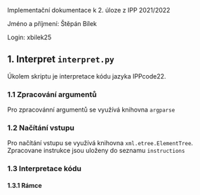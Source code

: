 Implementační dokumentace k 2. úloze z IPP 2021/2022

Jméno a příjmení: Štěpán Bílek

Login: xbilek25

## 1. Interpret ```interpret.py```
Úkolem skriptu je interpretace kódu jazyka IPPcode22.

### 1.1 Zpracování argumentů
Pro zpracovánní argumentů se využívá knihovna ```argparse```

### 1.2 Načítání vstupu
Pro načítání vstupu se využívá knihovna  ```xml.etree.ElementTree```. Zpracovane instrukce jsou uloženy do seznamu ```instructions```

### 1.3 Interpretace kódu

#### 1.3.1 Rámce
